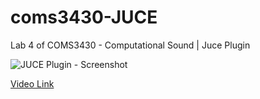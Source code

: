 # coms3430-JUCE
Lab 4 of COMS3430 - Computational Sound | Juce Plugin

![JUCE Plugin - Screenshot](https://github.com/evankim08/coms3430-JUCE/assets/70280666/323613a7-883c-4456-8103-bbd7261ab681)

[Video Link](https://youtu.be/9oaw22qy6YI)


